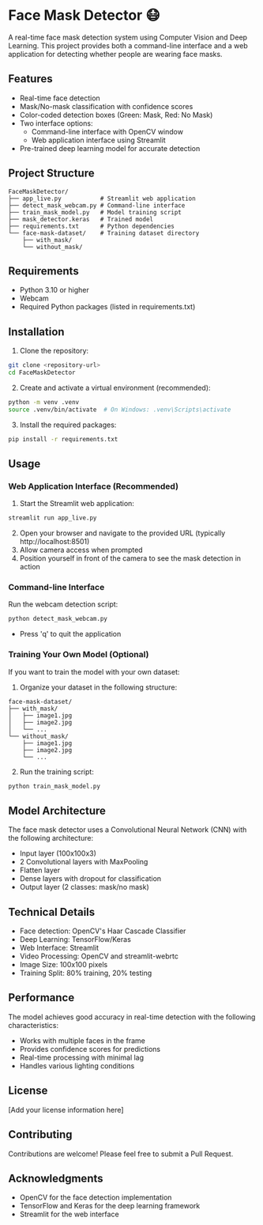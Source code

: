# Face Mask Detector 😷

A real-time face mask detection system using Computer Vision and Deep Learning. This project provides both a command-line interface and a web application for detecting whether people are wearing face masks.

## Features

- Real-time face detection
- Mask/No-mask classification with confidence scores
- Color-coded detection boxes (Green: Mask, Red: No Mask)
- Two interface options:
  - Command-line interface with OpenCV window
  - Web application interface using Streamlit
- Pre-trained deep learning model for accurate detection

## Project Structure

```
FaceMaskDetector/
├── app_live.py           # Streamlit web application
├── detect_mask_webcam.py # Command-line interface
├── train_mask_model.py   # Model training script
├── mask_detector.keras   # Trained model
├── requirements.txt      # Python dependencies
└── face-mask-dataset/    # Training dataset directory
    ├── with_mask/
    └── without_mask/
```

## Requirements

- Python 3.10 or higher
- Webcam
- Required Python packages (listed in requirements.txt)

## Installation

1. Clone the repository:
```bash
git clone <repository-url>
cd FaceMaskDetector
```

2. Create and activate a virtual environment (recommended):
```bash
python -m venv .venv
source .venv/bin/activate  # On Windows: .venv\Scripts\activate
```

3. Install the required packages:
```bash
pip install -r requirements.txt
```

## Usage

### Web Application Interface (Recommended)

1. Start the Streamlit web application:
```bash
streamlit run app_live.py
```

2. Open your browser and navigate to the provided URL (typically http://localhost:8501)
3. Allow camera access when prompted
4. Position yourself in front of the camera to see the mask detection in action

### Command-line Interface

Run the webcam detection script:
```bash
python detect_mask_webcam.py
```

- Press 'q' to quit the application

### Training Your Own Model (Optional)

If you want to train the model with your own dataset:

1. Organize your dataset in the following structure:
```
face-mask-dataset/
├── with_mask/
│   ├── image1.jpg
│   ├── image2.jpg
│   └── ...
└── without_mask/
    ├── image1.jpg
    ├── image2.jpg
    └── ...
```

2. Run the training script:
```bash
python train_mask_model.py
```

## Model Architecture

The face mask detector uses a Convolutional Neural Network (CNN) with the following architecture:
- Input layer (100x100x3)
- 2 Convolutional layers with MaxPooling
- Flatten layer
- Dense layers with dropout for classification
- Output layer (2 classes: mask/no mask)

## Technical Details

- Face detection: OpenCV's Haar Cascade Classifier
- Deep Learning: TensorFlow/Keras
- Web Interface: Streamlit
- Video Processing: OpenCV and streamlit-webrtc
- Image Size: 100x100 pixels
- Training Split: 80% training, 20% testing

## Performance

The model achieves good accuracy in real-time detection with the following characteristics:
- Works with multiple faces in the frame
- Provides confidence scores for predictions
- Real-time processing with minimal lag
- Handles various lighting conditions

## License

[Add your license information here]

## Contributing

Contributions are welcome! Please feel free to submit a Pull Request.

## Acknowledgments

- OpenCV for the face detection implementation
- TensorFlow and Keras for the deep learning framework
- Streamlit for the web interface 
